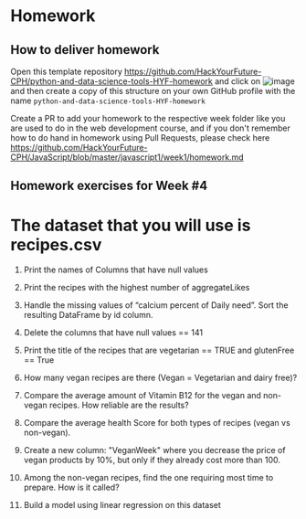 # Homework

## How to deliver homework 

Open this template repository  https://github.com/HackYourFuture-CPH/python-and-data-science-tools-HYF-homework and click on ![image](https://user-images.githubusercontent.com/6642037/115988976-3796da80-a5bc-11eb-9184-554a2218b2ae.png) and then create a copy of this structure on your own GitHub profile with the name ``python-and-data-science-tools-HYF-homework``

Create a PR to add your homework to the respective week folder like you are used to do in the web development course, and if you don't remember how to do hand in homework using Pull Requests, please check here https://github.com/HackYourFuture-CPH/JavaScript/blob/master/javascript1/week1/homework.md

## Homework exercises for Week #4

# The dataset that you will use is recipes.csv

1. Print the names of Columns that have null values

2. Print the recipes with the highest number of aggregateLikes

3. Handle the missing values of “calcium percent of Daily need”. Sort the resulting DataFrame by id column.

4. Delete the columns that have null values == 141

5. Print the title of the recipes that are vegetarian == TRUE and glutenFree == True

6. How many vegan recipes are there (Vegan = Vegetarian and dairy free)?

7. Compare the average amount of Vitamin B12 for the vegan and non-vegan recipes. How reliable are the results?

8. Compare the average health Score for both types of recipes (vegan vs non-vegan).

9. Create a new column: "VeganWeek" where you decrease the price of vegan products by 10%, but only if they already cost more than 100.

10. Among the non-vegan recipes, find the one requiring most time to prepare. How is it called?

11. Build a model using linear regression on this dataset
